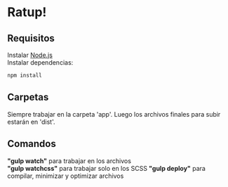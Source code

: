 # Ratup!

## Requisitos
Instalar [Node.js]  
Instalar dependencias: 
  ```sh
  npm install
  ```
## Carpetas
Siempre trabajar en la carpeta 'app'. Luego los archivos finales para subir estarán en 'dist'.

## Comandos
**"gulp watch"** para trabajar en los archivos  
**"gulp watchcss"** para trabajar solo en los SCSS 
**"gulp deploy"** para compilar, minimizar y optimizar archivos

[Node.js]: https://nodejs.org/en/
